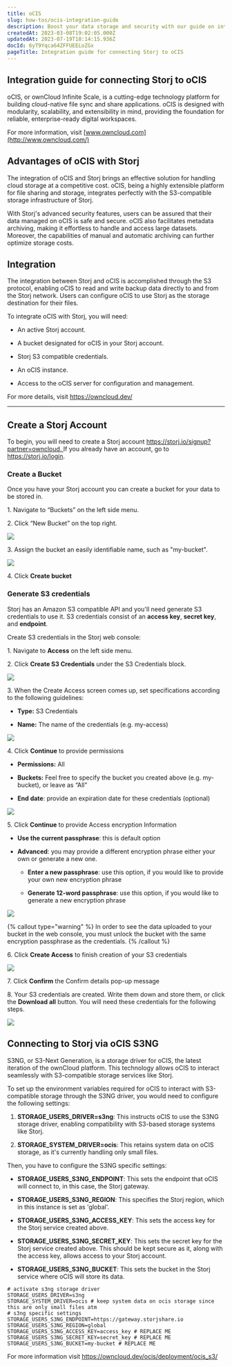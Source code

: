 ```yaml
---
title: oCIS
slug: how-tos/ocis-integration-guide
description: Boost your data storage and security with our guide on integrating Storj with oCIS. Explore the benefits of combining Storj's economical S3-compatible storage with oCIS's powerful file sync and share platform. 
createdAt: 2023-03-08T19:02:05.000Z
updatedAt: 2023-07-19T18:14:15.936Z
docId: 6yT9Yqca64ZFFUEELoZGx
pageTitle: Integration guide for connecting Storj to oCIS
---
```


## Integration guide for connecting Storj to oCIS

oCIS, or ownCloud Infinite Scale, is a cutting-edge technology platform for building cloud-native file sync and share applications. oCIS is designed with modularity, scalability, and extensibility in mind, providing the foundation for reliable, enterprise-ready digital workspaces.

For more information, visit [www.owncloud.com](http://www.owncloud.com/)

## Advantages of oCIS with Storj

The integration of oCIS and Storj brings an effective solution for handling cloud storage at a competitive cost. oCIS, being a highly extensible platform for file sharing and storage, integrates perfectly with the S3-compatible storage infrastructure of Storj.

With Storj's advanced security features, users can be assured that their data managed on oCIS is safe and secure. oCIS also facilitates metadata archiving, making it effortless to handle and access large datasets. Moreover, the capabilities of manual and automatic archiving can further optimize storage costs.

## Integration

The integration between Storj and oCIS is accomplished through the S3 protocol, enabling oCIS to read and write backup data directly to and from the Storj network. Users can configure oCIS to use Storj as the storage destination for their files.

To integrate oCIS with Storj, you will need:

*   An active Storj account.

*   A bucket designated for oCIS in your Storj account.

*   Storj S3 compatible credentials.

*   An oCIS instance.

*   Access to the oCIS server for configuration and management.

For more details, visit <https://owncloud.dev/>

***

## Create a Storj Account

To begin, you will need to create a Storj account [https://storj.io/signup?partner=owncloud. ](https://storj.io/signup?partner=owncloud) If you already have an account, go to <https://storj.io/login>.



### Create a Bucket 

Once you have your Storj account you can create a bucket for your data to be stored in.

1\. Navigate to “Buckets” on the left side menu.

2\. Click “New Bucket” on the top right.

![](https://archbee-image-uploads.s3.amazonaws.com/kv3plx2xmXcUGcVl4Lttj/jbnQ38ynnrWl0jnO_j-E5_comet-backup-storj-2.png)

3\. Assign the bucket an easily identifiable name, such as "my-bucket".

![](https://archbee-image-uploads.s3.amazonaws.com/kv3plx2xmXcUGcVl4Lttj/K65vHcrJtRq4S87jICtYx_screenshot-2023-03-09-at-110429-am.png)

4\. Click **Create bucket**

### Generate S3 credentials

Storj has an Amazon S3 compatible API and you'll need generate S3 credentials to use it. S3 credentials consist of an **access key**, **secret key**, and **endpoint**.

Create S3 credentials in the Storj web console:

1\. Navigate to **Access** on the left side menu.

2\. Click **Create S3 Credentials** under the S3 Credentials block.



![](https://archbee-image-uploads.s3.amazonaws.com/kv3plx2xmXcUGcVl4Lttj/EZyAl8Wux2GOlyPd70HnI_screenshot-2023-03-09-at-110900-am.png)

3\. When the Create Access screen comes up, set specifications according to the following guidelines:

*   **Type:** S3 Credentials

*   **Name:** The name of the credentials (e.g. my-access)

![](https://archbee-image-uploads.s3.amazonaws.com/kv3plx2xmXcUGcVl4Lttj/Cv1Lirp-3-OueRk-YAR8u_image.png)

4\. Click **Continue** to provide permissions

*   **Permissions:** All

*   **Buckets:** Feel free to specify the bucket you created above (e.g. my-bucket), or leave as “All”

*   **End date**: provide an expiration date for these credentials (optional)

![](https://archbee-image-uploads.s3.amazonaws.com/kv3plx2xmXcUGcVl4Lttj/gQ8jBHtvd5sFZFuAqth_h_image.png)

5\. Click **Continue** to provide Access encryption Information

*   **Use the current passphrase**: this is default option

*   **Advanced**: you may provide a different encryption phrase either your own or generate a new one.
    *   **Enter a new passphrase**: use this option, if you would like to provide your own new encryption phrase

    *   **Generate 12-word passphrase**: use this option, if you would like to generate a new encryption phrase

![](https://archbee-image-uploads.s3.amazonaws.com/kv3plx2xmXcUGcVl4Lttj/Uxn8zBqXQVmQvsswV3pJ2_image.png)

{% callout type="warning"  %} 
In order to see the data uploaded to your bucket in the web console, you must unlock the bucket with the same encryption passphrase as the credentials.
{% /callout %}

6\. Click **Create Access** to finish creation of your S3 credentials

![](https://archbee-image-uploads.s3.amazonaws.com/kv3plx2xmXcUGcVl4Lttj/zk2JE9Z6f3vk_R2cjpdqc_image.png)

7\. Click **Confirm** the Confirm details pop-up message

8\. Your S3 credentials are created. Write them down and store them, or click the **Download all** button. You will need these credentials for the following steps.

![](https://archbee-image-uploads.s3.amazonaws.com/kv3plx2xmXcUGcVl4Lttj/xH5tgzVKXn-uK2hVfSo8e_image.png)

## Connecting to Storj via oCIS S3NG

S3NG, or S3-Next Generation, is a storage driver for oCIS, the latest iteration of the ownCloud platform. This technology allows oCIS to interact seamlessly with S3-compatible storage services like Storj.

To set up the environment variables required for oCIS to interact with S3-compatible storage through the S3NG driver, you would need to configure the following settings:

1.  **STORAGE\_USERS\_DRIVER=s3ng**: This instructs oCIS to use the S3NG storage driver, enabling compatibility with S3-based storage systems like Storj.

2.  **STORAGE\_SYSTEM\_DRIVER=ocis**: This retains system data on oCIS storage, as it's currently handling only small files.

Then, you have to configure the S3NG specific settings:

*   **STORAGE\_USERS\_S3NG\_ENDPOINT**: This sets the endpoint that oCIS will connect to, in this case, the Storj gateway.

*   **STORAGE\_USERS\_S3NG\_REGION**: This specifies the Storj region, which in this instance is set as 'global'.

*   **STORAGE\_USERS\_S3NG\_ACCESS\_KEY**: This sets the access key for the Storj service created above.

*   **STORAGE\_USERS\_S3NG\_SECRET\_KEY**: This sets the secret key for the Storj service created above. This should be kept secure as it, along with the access key, allows access to your Storj account.

*   **STORAGE\_USERS\_S3NG\_BUCKET**: This sets the bucket in the Storj service where oCIS will store its data.&#x20;

```shell
# activate s3ng storage driver
STORAGE_USERS_DRIVER=s3ng
STORAGE_SYSTEM_DRIVER=ocis # keep system data on ocis storage since this are only small files atm
# s3ng specific settings
STORAGE_USERS_S3NG_ENDPOINT=https://gateway.storjshare.io
STORAGE_USERS_S3NG_REGION=global
STORAGE_USERS_S3NG_ACCESS_KEY=access_key # REPLACE ME
STORAGE_USERS_S3NG_SECRET_KEY=secret_key # REPLACE ME
STORAGE_USERS_S3NG_BUCKET=my-bucket # REPLACE ME
```

For more information visit <https://owncloud.dev/ocis/deployment/ocis_s3/>
